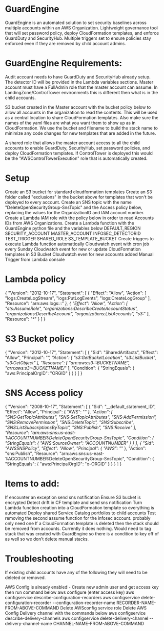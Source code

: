 # GuardEngine
GuardEngine is an automated solution to set security baselines across multiple accounts within an AWS Organization. Lightweight governance tool that will set password policy, deploy CloudFormation templates, and enforce GuardDuty and SecurityHub. Multiple triggers set to ensure policies stay enforced even if they are removed by child account admins.

# GuardEngine Requirements:
Audit account needs to have GuardDuty and SecurityHub already setup. The detector ID will be provided in the Lambda variables sections.
Master account must have a FullAdmin role that the master account can assume. In LandingZone/ControlTower environments this is different then what is in the child accounts.

S3 bucket created in the Master account with the bucket policy below to allow all accounts in the organization to read the contents. This will be used as a central location to share CloudFormation templates. Also make sure the names of the yaml files are what you want them to show up as in CloudFormation. We use the bucket and filename to build the stack name to minimize any code changes for new templates that are added in the future. 

A shared role that allows the master account access to all the child accounts to enable GuardDuty, SecurityHub, set password policies, and deploy CloudFormation templates. If ControlTower is deployed this would be the "AWSControlTowerExecution" role that is automatically created. 

# Setup
Create an S3 bucket for standard cloudformation templates
Create an S3 folder called "exclusions" in the bucket above for templates that won't be deployed to every account.
Create an SNS topic with the name "DeleteOpenSecurityGroup-SnsTopic" and the Access policy below, replacing the values for the OrganizationID and IAM account number.
Create a Lambda IAM role with the policy below in order to read Accounts IDs from AWS Organizations.
Create a Lambda function with the GuardEngine python file and the variables below
    DEFAULT_REGION
    SECURITY_ACCOUNT
    MASTER_ACCOUNT
    INFOSEC_DETECTORID
    TEST_TRIGGER
    SHARED_ROLE
    S3_TEMPLATE_BUCKET
Create triggers to execute Lambda function automatically
    Cloudwatch event with cron job every Sunday
    Cloudwatch event for new or update CloudFormation templates in S3 Bucket
    Cloudwatch even for new accounts added
    Manual Trigger from Lambda console

# Lambda policy
{
    "Version": "2012-10-17",
    "Statement": [
        {
            "Effect": "Allow",
            "Action": [
                "logs:CreateLogStream",
                "logs:PutLogEvents",
                "logs:CreateLogGroup"
            ],
            "Resource": "arn:aws:logs:*:*:*"
        },
        {
            "Effect": "Allow",
            "Action": [
                "sts:AssumeRole",
                "organizations:DescribeCreateAccountStatus",
                "organizations:DescribeAccount",
                "organizations:ListAccounts",
                "s3:*"
            ],
            "Resource": "*"
        }
    ]
}

# S3 Bucket policy
{
    "Version": "2012-10-17",
    "Statement": [
        {
            "Sid": "SharedArtifacts",
            "Effect": "Allow",
            "Principal": "*",
            "Action": [
                "s3:GetBucketLocation",
                "s3:ListBucket",
                "s3:GetObject"
            ],
            "Resource": [
                "arn:aws:s3:::BUCKETNAME",
                "arn:aws:s3:::BUCKETNAME/*"
            ],
            "Condition": {
                "StringEquals": {
                    "aws:PrincipalOrgID": "ORGID"
                }
            }
        }
    ]
}

# SNS Access policy
{
  "Version": "2008-10-17",
  "Statement": [
    {
      "Sid": "__default_statement_ID",
      "Effect": "Allow",
      "Principal": {
        "AWS": "*"
      },
      "Action": [
        "SNS:GetTopicAttributes",
        "SNS:SetTopicAttributes",
        "SNS:AddPermission",
        "SNS:RemovePermission",
        "SNS:DeleteTopic",
        "SNS:Subscribe",
        "SNS:ListSubscriptionsByTopic",
        "SNS:Publish",
        "SNS:Receive"
      ],
      "Resource": "arn:aws:sns:us-east-1:ACCOUNTNUMBER:DeleteOpenSecurityGroup-SnsTopic",
      "Condition": {
        "StringEquals": {
          "AWS:SourceOwner": "ACCOUNTNUMBER"
        }
      }
    },
    {
      "Sid": "AWSSNSPolicy",
      "Effect": "Allow",
      "Principal": {
        "AWS": "*"
      },
      "Action": "sns:Publish",
      "Resource": "arn:aws:sns:us-east-1:ACCOUNTNUMBER:DeleteOpenSecurityGroup-SnsTopic",
      "Condition": {
        "StringEquals": {
          "aws:PrincipalOrgID": "o-ORGID"
        }
      }
    }
  ]
}

# Items to add:
If encounter an exception send sns notification
Ensure S3 bucket is encrypted
Detect drift in CF template and send sns notification
Turn Lambda function creation into a CloudFormation template so everything is automated
Deploy shared Service Catalog portfolios to child accounts
Test removing the second assume function for the infosec account. probably only need one
If a CloudFormation template is deleted then the stack should be removed from accounts. Currently it does nothing. Would need to tag stack that was created with GuardEngine so there is a condition to key off of as well so we don't delete manual stacks.

# Troubleshooting
If existing child accounts have any of the following they will need to be deleted or removed. 

AWS Config is already enabled - 
  Create new admin user and get access key then run command below
    aws configure (enter access key)
    aws configservice describe-configuration-recorders
    aws configservice delete-configuration-recorder --configuration-recorder-name RECORDER-NAME-FROM-ABOVE-COMMAND
  Delete AWSconfig service role
  Delete AWS Config Delivery channel with the commands below
    aws configservice describe-delivery-channels
    aws configservice delete-delivery-channel --delivery-channel-name CHANNEL-NAME-FROM-ABOVE-COMMAND

